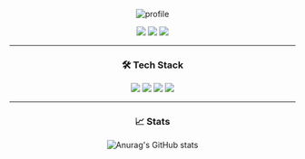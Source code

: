 <div align="center">

![profile](https://user-images.githubusercontent.com/68587360/153362622-e6d2aed4-fe36-4609-a763-94f8dd53686f.gif)

<img src="https://img.shields.io/badge/Tistory-000000?style=flat&logo=Textpattern&logoColor=white&link=https://iamjm29.tistory.com/"/> <img src="https://img.shields.io/badge/Gmail-EA4335?style=flat&logo=Gmail&logoColor=white&link=mailto:iamjm29@gmail.com"/> <img src="https://img.shields.io/badge/Portfolio-000000?style=flat&logo=Notion&logoColor=white"/>

---
  
  
### 🛠 Tech Stack

<img src="https://img.shields.io/badge/Android Studio-3DDC84?style=flat&logo=Android&logoColor=white"/> <img src="https://img.shields.io/badge/Kotlin-7F52FF?style=flat&logo=Kotlin&logoColor=white"/> <img src="https://img.shields.io/badge/Java-007396?style=flat&logo=Java&logoColor=white"/> <img src="https://img.shields.io/badge/-Python-3776AB?style=flat&logo=Python&logoColor=white"/>

  
  ---

### 📈 Stats
![Anurag's GitHub stats](https://github-readme-stats.vercel.app/api?username=jaemin-Yoo&show_icons=true&theme=gradient)

</div>
